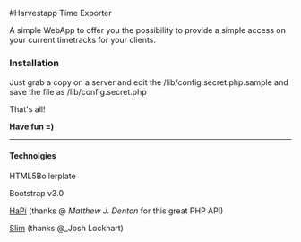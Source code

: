 #Harvestapp Time Exporter

A simple WebApp to offer you the possibility to provide a simple access on your current timetracks for your clients.



### Installation

Just grab a copy on a server and edit the /lib/config.secret.php.sample and save the file as /lib/config.secret.php

That's all!

**Have fun =)**


------------------------------------------------




#### Technolgies

HTML5Boilerplate

Bootstrap v3.0

[HaPi](http://mdbitz.com/harvest-api/) (thanks @ _Matthew J. Denton_ for this great PHP API)

[Slim](www.slimframework.com/) (thanks @_Josh Lockhart)